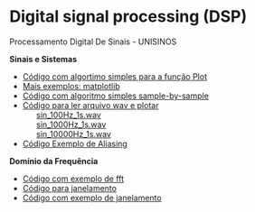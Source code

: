 # Digital signal processing (DSP)
Processamento Digital De Sinais - UNISINOS

**Sinais e Sistemas**
* [Código com algortimo simples para a função Plot](https://github.com/nicolegold/DSP_UNISINOS/blob/main/CodigosAula/funcaoPlot.py)
* [Mais exemplos: matplotlib](https://matplotlib.org/stable/tutorials/introductory/sample_plots.html)
* [Código com algoritmo simples sample-by-sample](https://github.com/nicolegold/DSP_UNISINOS/blob/main/CodigosAula/duas_senoides.py)
* [Código para ler arquivo wav e plotar](https://github.com/nicolegold/DSP_UNISINOS/blob/main/CodigosAula/arquivo_wav/wav_plotar.py)<ol>[sin_100Hz_1s.wav](https://github.com/nicolegold/DSP_UNISINOS/blob/main/CodigosAula/arquivo_wav/sin_100Hz_1s.wav)</ol><ol>[sin_1000Hz_1s.wav](https://github.com/nicolegold/DSP_UNISINOS/blob/main/CodigosAula/arquivo_wav/sin_1000Hz_1s.wav)</ol><ol>[sin_10000Hz_1s.wav](https://github.com/nicolegold/DSP_UNISINOS/blob/main/CodigosAula/arquivo_wav/sin_10000Hz_1s.wav)</ol>
* [Código Exemplo de Aliasing](https://github.com/nicolegold/DSP_UNISINOS/blob/main/CodigosAula/aliasing.py)

**Domínio da Frequência**
* [Código com exemplo de fft](https://github.com/nicolegold/DSP_UNISINOS/blob/main/CodigosAula/exemplo_fft.py)
* [Código para janelamento](https://github.com/nicolegold/DSP_UNISINOS/blob/main/CodigosAula/janelamento.py)
* [Código com exemplo de janelamento](https://github.com/nicolegold/DSP_UNISINOS/blob/main/CodigosAula/janelamento_exemplo.py)
